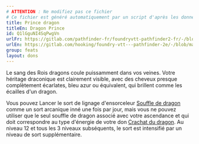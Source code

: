 ```yaml
---
# ATTENTION : Ne modifiez pas ce fichier
# Ce fichier est généré automatiquement par un script d'après les données du module Foundry VTT officiel et de sa traduction
title: Prince dragon
titleEn: Dragon Prince
id: Q1lGguNI4SqPwgVn
urlFr: https://gitlab.com/pathfinder-fr/foundryvtt-pathfinder2-fr/-/blob/master/data/feats/Q1lGguNI4SqPwgVn.htm
urlEn: https://gitlab.com/hooking/foundry-vtt---pathfinder-2e/-/blob/master/packs/data/feats.db/dragon-prince.json
group: feats
layout: dons
---
```

Le sang des Rois dragons coule puissamment dans vos veines. Votre héritage draconique est clairement visible, avec des cheveux presque complètement écarlates, bleu azur ou équivalent, qui brillent comme les écailles d'un dragon.

Vous pouvez Lancer le sort de lignage d'ensorceleur [Souffle de dragon](../spells/souffle-de-dragon.md) comme un sort arcanique inné une fois par jour, mais vous ne pouvez utiliser que le seul souffle de dragon associé avec votre ascendance et qui doit correspondre au type d'énergie de votre don [Crachat du dragon](crachat-du-dragon.md). Au niveau 12 et tous les 3 niveaux subséquents, le sort est intensifié par un niveau de sort supplémentaire.


